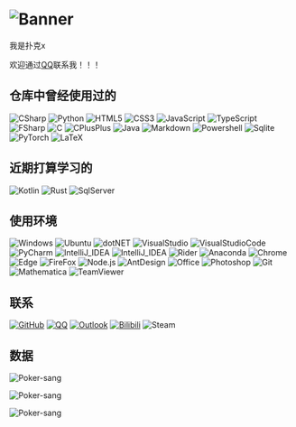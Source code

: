 # ![Banner](https://capsule-render.vercel.app/api?type=transparent&fontColor=ffffff&text=Poker&height=150&fontSize=60&desc=泥嚎！！&descAlignY=75&descAlign=60)

我是扑克x

欢迎通过[QQ](http://wpa.qq.com/msgrd?v=3&uin=2639914082&site=qq&menu=yes)联系我！！！

## 仓库中曾经使用过的

![CSharp](https://img.shields.io/badge/C%23-239120?style=for-the-badge&logo=c-sharp&logoColor=white)
![Python](https://img.shields.io/badge/Python-3776AB?style=for-the-badge&logo=python&logoColor=white)
![HTML5](https://img.shields.io/badge/HTML5-E34F26?style=for-the-badge&logo=html5&logoColor=white)
![CSS3](https://img.shields.io/badge/CSS3-1572B6?style=for-the-badge&logo=css3&logoColor=white)
![JavaScript](https://img.shields.io/badge/JavaScript-F7DF1E?style=for-the-badge&logo=javascript&logoColor=black)
![TypeScript](https://img.shields.io/badge/TypeScript-3178C6?style=for-the-badge&logo=typescript&logoColor=white)
![FSharp](https://img.shields.io/badge/F%23-239120?style=for-the-badge&logo=fsharp&logoColor=white)
![C](https://img.shields.io/badge/C-00599C?style=for-the-badge&logo=c&logoColor=white)
![CPlusPlus](https://img.shields.io/badge/C%2B%2B-00599C?style=for-the-badge&logo=c%2B%2B&logoColor=white)
![Java](https://img.shields.io/badge/Java-ED8B00?style=for-the-badge&logo=java&logoColor=white)
![Markdown](https://img.shields.io/badge/Markdown-000000?style=for-the-badge&logo=markdown&logoColor=white)
![Powershell](https://img.shields.io/badge/Powershell-5391FE?style=for-the-badge&logo=powershell&logoColor=white)
![Sqlite](https://img.shields.io/badge/SQLite-003B57?style=for-the-badge&logo=sqlite&logoColor=white)
![PyTorch](https://img.shields.io/badge/PyTorch-EE4C2C?style=for-the-badge&logo=PyTorch&logoColor=white)
![LaTeX](https://img.shields.io/badge/LaTeX-008080?style=for-the-badge&logo=LaTeX&logoColor=white)

## 近期打算学习的

![Kotlin](https://img.shields.io/badge/Kotlin-7F52FF?&style=for-the-badge&logo=kotlin&logoColor=white)
![Rust](https://img.shields.io/badge/Rust-000000?style=for-the-badge&logo=rust&logoColor=white)
![SqlServer](https://img.shields.io/badge/SQLServer-CC2927?style=for-the-badge&logo=microsoft-sql-server&logoColor=white)

## 使用环境

![Windows](https://img.shields.io/badge/Windows-0078D6?style=for-the-badge&logo=windows&logoColor=white)
![Ubuntu](https://img.shields.io/badge/Ubuntu-E95420?style=for-the-badge&logo=ubuntu&logoColor=white)
![dotNET]( https://img.shields.io/badge/.NET-5C2D91?style=for-the-badge&logo=.net&logoColor=white)
![VisualStudio](https://img.shields.io/badge/Visual_Studio-5C2D91?style=for-the-badge&logo=visual-studio&logoColor=white)
![VisualStudioCode](https://img.shields.io/badge/Visual_Studio_Code-0078D4?style=for-the-badge&logo=visual-studio-code&logoColor=white)
![PyCharm](https://img.shields.io/badge/PyCharm-000000.svg?&style=for-the-badge&logo=PyCharm&logoColor=white)
![IntelliJ_IDEA](https://img.shields.io/badge/WebStorm-000000.svg?style=for-the-badge&logo=webstorm&logoColor=white)
![IntelliJ_IDEA](https://img.shields.io/badge/IntelliJ_IDEA-000000.svg?style=for-the-badge&logo=Intellij-Idea&logoColor=white)
![Rider](https://img.shields.io/badge/Rider-000000.svg?style=for-the-badge&logo=Rider&logoColor=white)
![Anaconda](https://img.shields.io/badge/Anaconda-44A833?logo=Anaconda&style=for-the-badge&logoColor=white)
![Chrome](https://img.shields.io/badge/Chrome-4285F4?style=for-the-badge&logo=Google-chrome&logoColor=white)
![Edge](https://img.shields.io/badge/Edge-0078D7?style=for-the-badge&logo=Microsoft-edge&logoColor=white)
![FireFox](https://img.shields.io/badge/FireFox-FF7139?style=for-the-badge&logo=FireFox&logoColor=white)
![Node.js](https://img.shields.io/badge/Node.js-339933?style=for-the-badge&logo=node.js&logoColor=white)
![AntDesign](https://img.shields.io/badge/AntDesign-0170FE?style=for-the-badge&logo=antdesign&logoColor=white)
![Office](https://img.shields.io/badge/Office-D83B01?style=for-the-badge&logo=Microsoft-Office&logoColor=white)
![Photoshop](https://img.shields.io/badge/Photoshop-31A8FF?style=for-the-badge&logo=Adobe-Photoshop&logoColor=white)
![Git](https://img.shields.io/badge/Git-F05032?style=for-the-badge&logo=Git&logoColor=white)
![Mathematica](https://img.shields.io/badge/Mathematica-DD1100?style=for-the-badge&logo=Wolfram-Mathematica&logoColor=white)
![TeamViewer](https://img.shields.io/badge/TeamViewer-004680?style=for-the-badge&logo=TeamViewer&logoColor=white)

## 联系

[![GitHub](https://img.shields.io/badge/GitHub-poker--sang-100000?style=for-the-badge&logo=github&logoColor=white)](https://github.com/Poker-sang)
[![QQ](https://img.shields.io/badge/QQ-2639914082-EB1923?style=for-the-badge&logo=TencentQQ&logoColor=white)](http://wpa.qq.com/msgrd?v=3&uin=2639914082&site=qq&menu=yes)
[![Outlook](https://img.shields.io/badge/Outlook-poker__sang@outlook.com-0078D4?style=for-the-badge&logo=microsoft-outlook&logoColor=white)](mailto:poker_sang@outlook.com)
[![Bilibili](https://img.shields.io/badge/Bilibili-扑克子-00A1D6?style=for-the-badge&logo=Bilibili&logoColor=white)](https://space.bilibili.com/8528315)
![Steam](https://img.shields.io/badge/Steam-356397585-000000?style=for-the-badge&logo=Steam&logoColor=white)

## 数据

![Poker-sang](https://github-readme-stats.vercel.app/api?username=Poker-sang&include_all_commits=true&show_icons=true&hide_title=true&hide_border=true)

![Poker-sang](https://github-readme-stats.vercel.app/api/top-langs/?username=Poker-sang&layout=compact&langs_count=10&hide_title=true&hide_border=true)

![Poker-sang](https://count.getloli.com/get/@:Poker-sang?theme=rule34)
